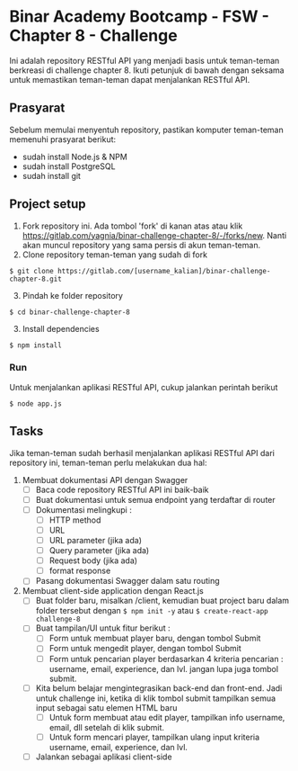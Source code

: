 # Binar Academy Bootcamp - FSW - Chapter 8 - Challenge

Ini adalah repository RESTful API yang menjadi basis untuk teman-teman berkreasi di challenge chapter 8. Ikuti petunjuk di bawah dengan seksama untuk memastikan teman-teman dapat menjalankan RESTful API.

## Prasyarat
Sebelum memulai menyentuh repository, pastikan komputer teman-teman memenuhi prasyarat berikut:
- sudah install Node.js & NPM
- sudah install PostgreSQL
- sudah install git

## Project setup
1. Fork repository ini. Ada tombol 'fork' di kanan atas atau klik https://gitlab.com/yagnia/binar-challenge-chapter-8/-/forks/new. Nanti akan muncul repository yang sama persis di akun teman-teman.
2. Clone repository teman-teman yang sudah di fork 
```
$ git clone https://gitlab.com/[username_kalian]/binar-challenge-chapter-8.git
```
3. Pindah ke folder repository
```
$ cd binar-challenge-chapter-8
```
3. Install dependencies
```
$ npm install
```

### Run
Untuk menjalankan aplikasi RESTful API, cukup jalankan perintah berikut
```
$ node app.js
```

## Tasks
Jika teman-teman sudah berhasil menjalankan aplikasi RESTful API dari repository ini, teman-teman perlu melakukan dua hal:
1. Membuat dokumentasi API dengan Swagger
    - [ ] Baca code repository RESTful API ini baik-baik
    - [ ] Buat dokumentasi untuk semua endpoint yang terdaftar di router
    - [ ] Dokumentasi melingkupi : 
        - [ ] HTTP method
        - [ ] URL
        - [ ] URL parameter (jika ada)
        - [ ] Query parameter (jika ada)
        - [ ] Request body (jika ada)
        - [ ] format response
    - [ ] Pasang dokumentasi Swagger dalam satu routing
2. Membuat client-side application dengan React.js
    - [ ] Buat folder baru, misalkan /client, kemudian buat project baru dalam folder tersebut dengan `$ npm init -y` atau `$ create-react-app challenge-8`
    - [ ] Buat tampilan/UI untuk fitur berikut :
        - [ ] Form untuk membuat player baru, dengan tombol Submit
        - [ ] Form untuk mengedit player, dengan tombol Submit
        - [ ] Form untuk pencarian player berdasarkan 4 kriteria pencarian : username, email, experience, dan lvl. jangan lupa juga tombol submit.
    - [ ] Kita belum belajar mengintegrasikan back-end dan front-end. Jadi untuk challenge ini, ketika di klik tombol submit tampilkan semua input sebagai satu elemen HTML baru
        - [ ] Untuk form membuat atau edit player, tampilkan info username, email, dll setelah di klik submit. 
        - [ ] Untuk form mencari player, tampilkan ulang input kriteria username, email, experience, dan lvl.
    - [ ] Jalankan sebagai aplikasi client-side
